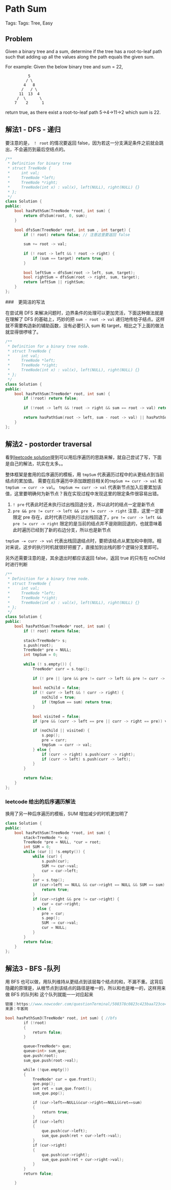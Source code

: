 # Path Sum

Tags: Tags: Tree, Easy

## Problem

Given a binary tree and a sum, determine if the tree has a root-to-leaf path such that adding up all the values along the path equals the given sum.

For example:
Given the below binary tree and sum = 22,

              5
             / \
            4   8
           /   / \
          11  13  4
         /  \      \
        7    2      1
return true, as there exist a root-to-leaf path 5->4->11->2 which sum is 22.

## 解法1 - DFS - 递归

要注意的是， `！ root` 的情况要返回 false，因为若这一分支满足条件之前就会跳出，不会遍历到最后空结点的。

```cpp
/**
 * Definition for binary tree
 * struct TreeNode {
 *     int val;
 *     TreeNode *left;
 *     TreeNode *right;
 *     TreeNode(int x) : val(x), left(NULL), right(NULL) {}
 * };
 */
class Solution {
public:
    bool hasPathSum(TreeNode *root, int sum) {
        return dfsSum(root, 0, sum);
    }
    
    bool dfsSum(TreeNode* root, int sum , int target) {
        if (! root) return false; // 注意这里要返回 false
        
        sum += root -> val;
        
        if (! root -> left && ! root -> right) {
            if (sum == target) return true;
        }
        
        bool leftSum = dfsSum(root -> left, sum, target);
        bool rightSum = dfsSum(root -> right, sum, target);
        return leftSum || rightSum;
    }
};
```

###　更简洁的写法

在尝试用 DFS 来解决问题时，边界条件的处理可以更加灵活，下面这种做法就是在理解了 DFS 的基础上，巧妙的把 `sum - root -> val` 递归地传给子结点。这样就不需要构造新的辅助函数，没有必要引入 sum 和 target，相比之下上面的做法就显得很啰嗦了。

```cpp
/**
 * Definition for a binary tree node.
 * struct TreeNode {
 *     int val;
 *     TreeNode *left;
 *     TreeNode *right;
 *     TreeNode(int x) : val(x), left(NULL), right(NULL) {}
 * };
 */
class Solution {
public:
    bool hasPathSum(TreeNode* root, int sum) {
        if (!root) return false;
        
        if (!root -> left && !root -> right && sum == root -> val) return true;
        
        return hasPathSum(root -> left, sum - root -> val) || hasPathSum(root -> right, sum - root -> val);
    }
};
```

## 解法2 - postorder traversal

看到[leetcode solution](https://discuss.leetcode.com/topic/2455/accepted-by-using-postorder-traversal)提到可以用后序遍历的思路来解，就自己尝试了写，下面是自己的解法，坑实在太多。。

整体框架是套用的后序遍历的模板，用 `tmpSum` 代表遍历过程中的从更结点到当前结点的累加值。
需要在后序遍历中添加跟题目相关的`tmpSum += curr -> val` 和 `tmpSum -= curr -> val`。
`tmpSum += curr -> val` 代表新节点加入后要累加该值，这里要明确何为新节点？我在实现过程中发现这里的限定条件很容易出错。
1. `! pre` 代表此时还未执行过出栈回退分支，所以此时的结点一定是新节点
2. `pre && pre != curr -> left && pre != curr -> right` 注意，这里一定要限定 pre 存在，此时代表已经执行过出栈回退了，`pre != curr -> left && pre != curr -> right` 限定的是当前的结点并不是刚刚回退的，也就意味着此时遍历已经到了新的右边分支，所以也是新节点

`tmpSum -= curr -> val` 代表出栈回退结点时，要把该结点从累加和中剔除。相对来说，这步的执行时机就很好把握了，直接加到出栈的那个逻辑分支里即可。

另外还需要注意的是，其余退出时都应该返回 false，返回 true 的只有在 noChild 时进行判断

```cpp
/**
 * Definition for a binary tree node.
 * struct TreeNode {
 *     int val;
 *     TreeNode *left;
 *     TreeNode *right;
 *     TreeNode(int x) : val(x), left(NULL), right(NULL) {}
 * };
 */
class Solution {
public:
    bool hasPathSum(TreeNode* root, int sum) {
        if (! root) return false;
        
        stack<TreeNode*> s;
        s.push(root);
        TreeNode* pre = NULL;
        int tmpSum = 0;
        
        while (! s.empty()) {
            TreeNode* curr = s.top();
            
            if (! pre || (pre && pre != curr -> left && pre != curr -> right)) tmpSum += curr -> val;
            
            bool noChild = false;
            if (! curr -> left && ! curr -> right) {
                noChild = true;
                if (tmpSum == sum) return true;
            }
            
            bool visited = false;
            if (pre && (curr -> left == pre || curr -> right == pre)) visited = true;
            
            if (noChild || visited) {
                s.pop();
                pre = curr;
                tmpSum -= curr -> val;
            } else {
                if (curr -> right) s.push(curr -> right);
                if (curr -> left) s.push(curr -> left);
            }
        }
        
        return false;
    }
};
```

### leetcode 给出的后序遍历解法

换用了另一种后序遍历的模板，SUM 增加减少的时机更加明了

```cpp
class Solution {
public:
    bool hasPathSum(TreeNode *root, int sum) {
        stack<TreeNode *> s;
        TreeNode *pre = NULL, *cur = root;
        int SUM = 0;
        while (cur || !s.empty()) {
            while (cur) {
                s.push(cur);
                SUM += cur->val;
                cur = cur->left;
            }
            cur = s.top();
            if (cur->left == NULL && cur->right == NULL && SUM == sum) {
                return true;
            }
            if (cur->right && pre != cur->right) {
                cur = cur->right;
            } else {
                pre = cur;
                s.pop();
                SUM -= cur->val;
                cur = NULL;
            }
        }
        return false;
    }
};
```

## 解法3 - BFS -队列

用 BFS 也可以做，用队列维持从更结点到该层每个结点的和，不漏不重。这背后隐藏的原理是，从根节点到该结点的路径是唯一的，所以和也是唯一的，这样用来做 BFS 的队列和 这个队列就能一一对应起来

```cpp
链接：https://www.nowcoder.com/questionTerminal/508378c0823c423baa723ce448cbfd0c
来源：牛客网

bool hasPathSum3(TreeNode* root, int sum) { //bfs
        if (!root)
        {
            return false;
        }

        queue<TreeNode*> que;
        queue<int> sum_que;
        que.push(root);
        sum_que.push(root->val);

        while (!que.empty())
        {
            TreeNode* cur = que.front();
            que.pop();
            int ret = sum_que.front();
            sum_que.pop();

            if (cur->left==NULL&&cur->right==NULL&&ret==sum)
            {
                return true;
            }
            if (cur->left)
            {
                que.push(cur->left);
                sum_que.push(ret + cur->left->val);
            }
            if (cur->right)
            {
                que.push(cur->right);
                sum_que.push(ret + cur->right->val);
            }
        }
        return false;

    }
```
